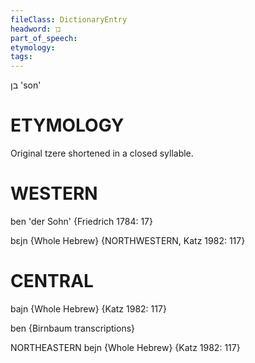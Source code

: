 ```yaml
---
fileClass: DictionaryEntry
headword: בן
part_of_speech: 
etymology: 
tags: 
---
```

בן
'son'

ETYMOLOGY
===========
Original tzere shortened in a closed syllable.

WESTERN
========

ben 'der Sohn' {Friedrich 1784: 17}

bɛjn {Whole Hebrew} {NORTHWESTERN, Katz 1982: 117}

CENTRAL
========

bajn {Whole Hebrew} {Katz 1982: 117}

ben {Birnbaum transcriptions}

NORTHEASTERN
bejn {Whole Hebrew} {Katz 1982: 117}
